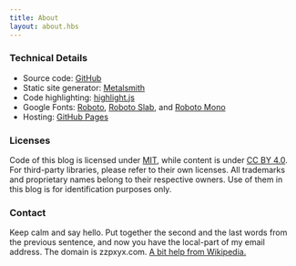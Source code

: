 ```yaml
---
title: About
layout: about.hbs
---
```


### Technical Details
- Source code: [GitHub](https://github.com/zzpxyx/blog/)
- Static site generator: [Metalsmith](http://www.metalsmith.io/)
- Code highlighting: [highlight.js](https://highlightjs.org/)
- Google Fonts: [Roboto](https://www.google.com/fonts/specimen/Roboto), [Roboto Slab](https://www.google.com/fonts/specimen/Roboto+Slab), and [Roboto Mono](https://www.google.com/fonts/specimen/Roboto+Mono)
- Hosting: [GitHub Pages](https://pages.github.com/)

### Licenses
Code of this blog is licensed under [MIT](https://opensource.org/licenses/MIT/), while content is under [CC BY 4.0](http://creativecommons.org/licenses/by/4.0/). For third-party libraries, please refer to their own licenses. All trademarks and proprietary names belong to their respective owners. Use of them in this blog is for identification purposes only.

### Contact
Keep calm and say hello. Put together the second and the last words from the previous sentence, and now you have the local-part of my email address. The domain is zzpxyx.com. [A bit help from Wikipedia.](https://en.wikipedia.org/wiki/Email_address#Syntax)
